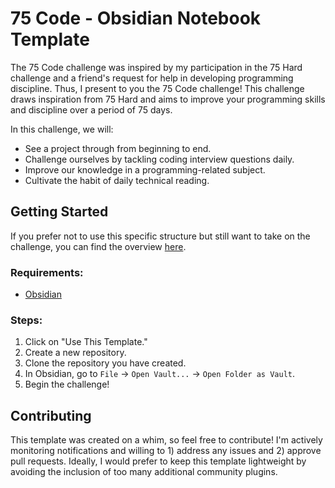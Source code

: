 # 75 Code - Obsidian Notebook Template

The 75 Code challenge was inspired by my participation in the 75 Hard challenge and a friend's request for help in developing programming discipline. Thus, I present to you the 75 Code challenge! This challenge draws inspiration from 75 Hard and aims to improve your programming skills and discipline over a period of 75 days.

In this challenge, we will:

- See a project through from beginning to end.
- Challenge ourselves by tackling coding interview questions daily.
- Improve our knowledge in a programming-related subject.
- Cultivate the habit of daily technical reading.

## Getting Started

If you prefer not to use this specific structure but still want to take on the challenge, you can find the overview [here](https://github.com/Tirithel/75-code/blob/main/75%20Code%20Challenge%20Overview.md).

### Requirements:

- [Obsidian](https://obsidian.md/)

### Steps:

1. Click on "Use This Template."
2. Create a new repository.
3. Clone the repository you have created.
4. In Obsidian, go to `File` -> `Open Vault...` -> `Open Folder as Vault`.
5. Begin the challenge!

## Contributing

This template was created on a whim, so feel free to contribute! I'm actively monitoring notifications and willing to 1) address any issues and 2) approve pull requests. Ideally, I would prefer to keep this template lightweight by avoiding the inclusion of too many additional community plugins.
